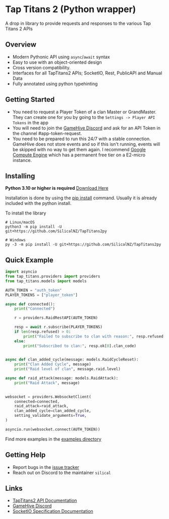 Tap Titans 2 (Python wrapper)
========
A drop in library to provide requests and responses to the various Tap Titans 2 APIs

## Overview

- Modern Pythonic API using `async`/`await` syntax
- Easy to use with an object-oriented design
- Cross version compatibility. 
- Interfaces for all TapTitans2 APIs; SocketIO, Rest, PublicAPI and Manual Data
- Fully annotated using python typehinting

## Getting Started

- You need to request a Player Token of a clan Master or GrandMaster. They can create one for you by going to the `Settings -> Player API Tokens` in the app
- You will need to join the [GameHive Discord](https://discord.com/invite/gamehive) and ask for an API Token in the channel #app-token-request.
- You need to be prepared to run this 24/7 with a stable connection. GameHive does not store events and so if this isn't running, events will be skipped with no way to get them again. I recommend [Google Compute Engine](https://cloud.google.com/free/docs/free-cloud-features#compute) which has a permanent free tier on a E2-micro instance.

## Installing
**Python 3.10 or higher is required**
[Download Here](https://www.python.org/downloads/)

Installation is done by using the [pip install](https://pip.pypa.io/en/stable/installation/) command. Usually it is already included with the python install.

To install the library
```
# Linux/macOS
python3 -m pip install -U git+https://github.com/SilicalNZ/TapTitans2py

# Windows
py -3 -m pip install -U git+https://github.com/SilicalNZ/TapTitans2py
```

## Quick Example

```py
import asyncio
from tap_titans.providers import providers
from tap_titans.models import models

AUTH_TOKEN = "auth_token"
PLAYER_TOKENS = ["player_token"]

async def connected():
    print("Connected")

    r = providers.RaidRestAPI(AUTH_TOKEN)

    resp = await r.subscribe(PLAYER_TOKENS)
    if len(resp.refused) > 0:
        print("Failed to subscribe to clan with reason:", resp.refused[0].reason)
    else:
        print("Subscribed to clan:", resp.ok[0].clan_code)

        
async def clan_added_cycle(message: models.RaidCycleReset):
    print("Clan Added Cycle", message)
    print("Raid level of clan", message.raid.level)

async def raid_attack(message: models.RaidAttack):
    print("Raid Attack", message)
        

websocket = providers.WebsocketClient(
    connected=connected,
    raid_attack=raid_attack,
    clan_added_cycle=clan_added_cycle,
    setting_validate_arguments=True,
)

asyncio.run(websocket.connect(AUTH_TOKEN)) 
```
Find more examples in the [examples directory](https://github.com/SilicalNZ/TapTitans2py/blob/master/examples/main.py)

## Getting Help

- Report bugs in the [issue tracker](https://github.com/SilicalNZ/TapTitans2py/issues)
- Reach out on Discord to the maintainer `silical`


## Links

- [TapTitans2 API Documentation](https://tt2-docs.gamehivegames.com/)
- [GameHive Discord](https://discord.com/invite/gamehive)
- [SocketIO Specification Documentation](https://socket.io/docs/v4/)
